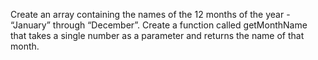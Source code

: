 Create an array containing the names of the 12 months of the year - “January” through “December”. 
Create a function called getMonthName that takes a single number as a parameter and returns the 
name of that month.